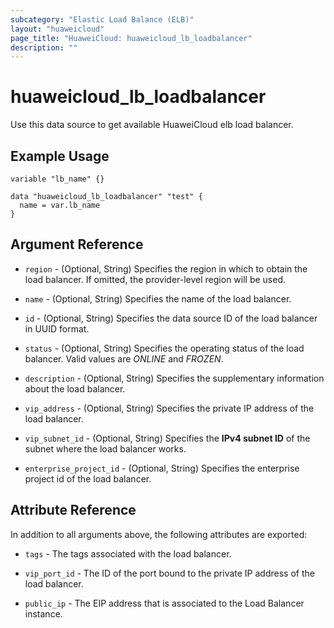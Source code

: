 ```yaml
---
subcategory: "Elastic Load Balance (ELB)"
layout: "huaweicloud"
page_title: "HuaweiCloud: huaweicloud_lb_loadbalancer"
description: ""
---
```


# huaweicloud_lb_loadbalancer

Use this data source to get available HuaweiCloud elb load balancer.

## Example Usage

```hcl
variable "lb_name" {}

data "huaweicloud_lb_loadbalancer" "test" {
  name = var.lb_name
}
```

## Argument Reference

* `region` - (Optional, String) Specifies the region in which to obtain the load balancer. If omitted, the
  provider-level region will be used.

* `name` - (Optional, String) Specifies the name of the load balancer.

* `id` - (Optional, String) Specifies the data source ID of the load balancer in UUID format.

* `status` - (Optional, String) Specifies the operating status of the load balancer. Valid values are *ONLINE* and
  *FROZEN*.

* `description` - (Optional, String) Specifies the supplementary information about the load balancer.

* `vip_address` - (Optional, String) Specifies the private IP address of the load balancer.

* `vip_subnet_id` - (Optional, String) Specifies the **IPv4 subnet ID** of the subnet where the load balancer works.

* `enterprise_project_id` - (Optional, String) Specifies the enterprise project id of the load balancer.

## Attribute Reference

In addition to all arguments above, the following attributes are exported:

* `tags` - The tags associated with the load balancer.

* `vip_port_id` - The ID of the port bound to the private IP address of the load balancer.

* `public_ip` - The EIP address that is associated to the Load Balancer instance.
